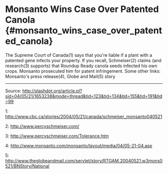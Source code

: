 # Monsanto Wins Case Over Patented Canola {#monsanto_wins_case_over_patented_canola}

The Supreme Court of Canada(1) says that you\'re liable if a plant with
a patented gene infects your property. If you recall, Schmeiser(2)
claims (and research(3) supports) that Roundup Ready canola seeds
infected his own crops. Monsanto prosecuted him for patent infringement.
Some other links: Monsanto\'s press release(4), Globe and Mail(5) story

------------------------------------------------------------------------

Source:
<http://slashdot.org/article.pl?sid=04/05/21/1653238&mode=thread&tid=123&tid=134&tid=155&tid=191&tid=99>

1:
<http://www.cbc.ca/stories/2004/05/21/canada/schmeiser_monsanto040521>

2: <http://www.percyschmeiser.com/>

3: <http://www.percyschmeiser.com/Tolerance.htm>

4: <http://www.monsanto.com/monsanto/layout/media/04/05-21-04.asp>

5:
<http://www.theglobeandmail.com/servlet/story/RTGAM.20040521.w3mons0521/BNStory/National>
